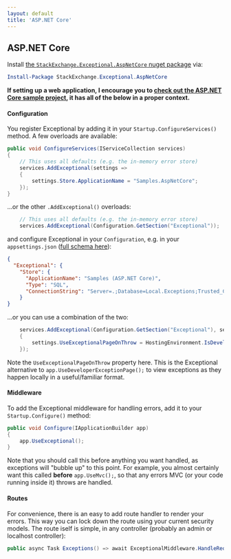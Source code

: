 ```yaml
---
layout: default
title: 'ASP.NET Core'
---
```

## ASP.NET Core

Install [the `StackExchange.Exceptional.AspNetCore` nuget package](https://www.nuget.org/packages/StackExchange.Exceptional.AspNetCore) via:

```powershell
Install-Package StackExchange.Exceptional.AspNetCore
```

**If setting up a web application, I encourage you to [check out the ASP.NET Core sample project](https://github.com/NickCraver/StackExchange.Exceptional/tree/master/samples/Samples.AspNetCore), it has all of the below in a proper context.**

#### Configuration

You register Exceptional by adding it in your `Startup.ConfigureServices()` method. A few overloads are available:

```c#
public void ConfigureServices(IServiceCollection services)
{
    // This uses all defaults (e.g. the in-memory error store)
    services.AddExceptional(settings =>
    {
        settings.Store.ApplicationName = "Samples.AspNetCore";
    });
}
```

...or the other `.AddExceptional()` overloads:
```c#
    // This uses all defaults (e.g. the in-memory error store)
    services.AddExceptional(Configuration.GetSection("Exceptional"));
```
and configure Exceptional in your `Configuration`, e.g. in your `appsettings.json` ([full schema here](https://github.com/NickCraver/StackExchange.Exceptional/blob/master/samples/Samples.AspNetCore/appsettings.json)):
```json
{
  "Exceptional": {
    "Store": {
      "ApplicationName": "Samples (ASP.NET Core)",
      "Type": "SQL",
      "ConnectionString": "Server=.;Database=Local.Exceptions;Trusted_Connection=True;"
    }
}
```
...or you can use a combination of the two:
```c#
    services.AddExceptional(Configuration.GetSection("Exceptional"), settings =>
    {
        settings.UseExceptionalPageOnThrow = HostingEnvironment.IsDevelopment();
    });
```
Note the `UseExceptionalPageOnThrow` property here. This is the Exceptional alternative to `app.UseDeveloperExceptionPage();` to view exceptions as they happen locally in a useful/familiar format.

#### Middleware

To add the Exceptional middleware for handling errors, add it to your `Startup.Configure()` method:
```c#
public void Configure(IApplicationBuilder app)
{
    app.UseExceptional();
}
```

Note that you should call this before anything you want handled, as exceptions will "bubble up" to this point. For example, you almost certainly want this called **before** `app.UseMvc();`, so that any errors MVC (or your code running inside it) throws are handled.

#### Routes

For convenience, there is an easy to add route handler to render your errors. This way you can lock down the route using your current security models. The route iself is simple, in any controller (probably an admin or localhost controller):

```c#
public async Task Exceptions() => await ExceptionalMiddleware.HandleRequestAsync(HttpContext);
```
